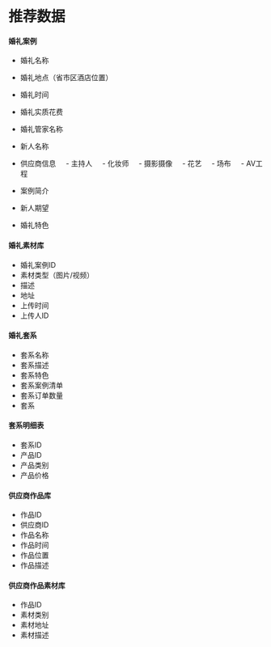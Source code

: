 # 推荐数据

#### 婚礼案例

- 婚礼名称
- 婚礼地点（省市区酒店位置）
- 婚礼时间
- 婚礼实质花费
- 婚礼管家名称
- 新人名称
- 供应商信息
    - 主持人
    - 化妆师
    - 摄影摄像
    - 花艺
    - 场布
    - AV工程

- 案例简介
- 新人期望
- 婚礼特色


#### 婚礼素材库

- 婚礼案例ID
- 素材类型（图片/视频）
- 描述
- 地址
- 上传时间
- 上传人ID

#### 婚礼套系

- 套系名称
- 套系描述
- 套系特色
- 套系案例清单
- 套系订单数量
- 套系

#### 套系明细表

- 套系ID
- 产品ID
- 产品类别
- 产品价格


#### 供应商作品库

- 作品ID
- 供应商ID
- 作品名称
- 作品时间
- 作品位置
- 作品描述

#### 供应商作品素材库

- 作品ID
- 素材类别
- 素材地址
- 素材描述
